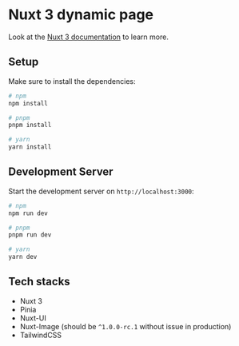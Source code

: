 # Nuxt 3 dynamic page

Look at the [Nuxt 3 documentation](https://nuxt.com/docs/getting-started/introduction) to learn more.

## Setup

Make sure to install the dependencies:

```bash
# npm
npm install

# pnpm
pnpm install

# yarn
yarn install
```

## Development Server

Start the development server on `http://localhost:3000`:

```bash
# npm
npm run dev

# pnpm
pnpm run dev

# yarn
yarn dev
```

## Tech stacks

- Nuxt 3
- Pinia
- Nuxt-UI
- Nuxt-Image (should be `^1.0.0-rc.1` without issue in production)
- TailwindCSS
